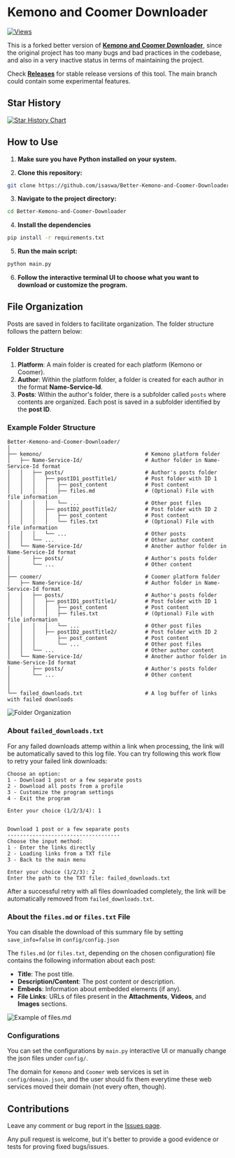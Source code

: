 # Kemono and Coomer Downloader

[![Views](https://hits.sh/github.com/isaswa/hits.svg)](https://github.com/isaswa/Better-Kemono-and-Coomer-Downloader)

This is a forked better version of [**Kemono and Coomer Downloader**](https://github.com/e43b/Kemono-and-Coomer-Downloader/), since the original project has too many bugs and bad practices in the codebase, and also in a very inactive status in terms of maintaining the project.

Check [**Releases**](https://github.com/isaswa/Better-Kemono-and-Coomer-Downloader/releases) for stable release versions of this tool. The main branch could contain some experimental features.

## Star History

[![Star History Chart](https://api.star-history.com/svg?repos=isaswa/Better-Kemono-and-Coomer-Downloader&type=Date)](https://star-history.com/#isaswa/Better-Kemono-and-Coomer-Downloader&Date)

## How to Use

1. **Make sure you have Python installed on your system.**

2. **Clone this repository:**

```sh
git clone https://github.com/isaswa/Better-Kemono-and-Coomer-Downloader/
```

3. **Navigate to the project directory:**

```sh
cd Better-Kemono-and-Coomer-Downloader
```

4. **Install the dependencies**

```sh
pip install -r requirements.txt
```

5. **Run the main script:**
```sh
python main.py
```

6. **Follow the interactive terminal UI to choose what you want to download or customize the program.**

## File Organization

Posts are saved in folders to facilitate organization. The folder structure follows the pattern below:

### Folder Structure

1. **Platform**: A main folder is created for each platform (Kemono or Coomer).
2. **Author**: Within the platform folder, a folder is created for each author in the format **Name-Service-Id**.
3. **Posts**: Within the author's folder, there is a subfolder called `posts` where contents are organized.
   Each post is saved in a subfolder identified by the **post ID**.

### Example Folder Structure

```
Better-Kemono-and-Coomer-Downloader/
│
├── kemono/                                 # Kemono platform folder
│   ├── Name-Service-Id/                    # Author folder in Name-Service-Id format
│   │   ├── posts/                          # Author's posts folder
│   │   │   ├── postID1_postTitle1/         # Post folder with ID 1
│   │   │   │   ├── post_content            # Post content
│   │   │   │   ├── files.md                # (Optional) File with file information
│   │   │   │   └── ...                     # Other post files
│   │   │   ├── postID2_postTitle2/         # Post folder with ID 2
│   │   │   │   ├── post_content            # Post content
│   │   │   │   └── files.txt               # (Optional) File with file information
│   │   │   └── ...                         # Other posts
│   │   └── ...                             # Other author content
│   └── Name-Service-Id/                    # Another author folder in Name-Service-Id format
│       ├── posts/                          # Author's posts folder
│       └── ...                             # Other content
│
├── coomer/                                 # Coomer platform folder
│   ├── Name-Service-Id/                    # Author folder in Name-Service-Id format
│   │   ├── posts/                          # Author's posts folder
│   │   │   ├── postID1_postTitle1/         # Post folder with ID 1
│   │   │   │   ├── post_content            # Post content
│   │   │   │   ├── files.txt               # (Optional) File with file information
│   │   │   │   └── ...                     # Other post files
│   │   │   ├── postID2_postTitle2/         # Post folder with ID 2
│   │   │       ├── post_content            # Post content
│   │   │       └── ...                     # Other post files
│   │   └── ...                             # Other author content
│   └── Name-Service-Id/                    # Another author folder in Name-Service-Id format
│       ├── posts/                          # Author's posts folder
│       └── ...                             # Other content
│
│
└── failed_downloads.txt                    # A log buffer of links with failed downloads
```

![Folder Organization](img/pastas.png)

### About `failed_downloads.txt`

For any failed downloads attemp within a link when processing, the link will be automatically saved to this log file.
You can try following this work flow to retry your failed link downloads:
```
Choose an option:
1 - Download 1 post or a few separate posts
2 - Download all posts from a profile
3 - Customize the program settings
4 - Exit the program

Enter your choice (1/2/3/4): 1


Download 1 post or a few separate posts
------------------------------------
Choose the input method:
1 - Enter the links directly
2 - Loading links from a TXT file
3 - Back to the main menu

Enter your choice (1/2/3): 2
Enter the path to the TXT file: failed_downloads.txt
```

After a successful retry with all files downloaded completely, the link will be automatically removed from `failed_downloads.txt`.

### About the `files.md` or `files.txt` File

You can disable the download of this summary file by setting `save_info=false` in `config/config.json`

The `files.md` (or `files.txt`, depending on the chosen configuration) file contains the following information about each post:
- **Title**: The post title.
- **Description/Content**: The post content or description.
- **Embeds**: Information about embedded elements (if any).
- **File Links**: URLs of files present in the **Attachments**, **Videos**, and **Images** sections.

![Example of files.md](img/files.png)

### Configurations

You can set the configurations by `main.py` interactive UI or manually change the json files under `config/`.

The domain for `Kemono` and `Coomer` web services is set in `config/domain.json`, and the user should fix them everytime these web services moved their domain (not every often, though). 

## Contributions

Leave any comment or bug report in the [Issues page](https://github.com/isaswa/Better-Kemono-and-Coomer-Downloader/issues).

Any pull request is welcome, but it's better to provide a good evidence or tests for proving fixed bugs/issues.